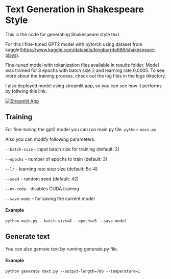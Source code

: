 # Text Generation in Shakespeare Style
This is the code for generating Shakespeare style text. 

For this I fine-tuned GPT2 model with pytorch using dataset from kaggle(https://www.kaggle.com/datasets/kingburrito666/shakespeare-plays).

Fine-tuned model with tokanization files available in results folder. Model was trained for 3 epochs with batch size 2 and learning rate 0.0005.
To see more about the training process, check out the log files in the logs directory.

I also deployed model using streamlit app, so you can see how it performs by follwing this link.

[![Streamlit App](https://static.streamlit.io/badges/streamlit_badge_black_white.svg)]([URL_TO_YOUR_APP](https://shakespeare-text-generation.streamlit.app/))
## Training
For fine-tuning the gpt2 model you can run main.py file.
```python main.py```

Also you can modify following parameters.

```--batch-size``` - input batch size for training (default: 2)

```--epochs``` - number of epochs to train (default: 3)

```--lr``` - learning rate step size (default: 5e-4)

```--seed``` - random seed (default: 42)

```--no-cuda``` - disables CUDA training

```--save-mode``` - for saving the current model

#### Example

```python main.py --batch-size=8 --epochs=5 --save-model```

## Generate text
You can also genrate text by running generate.py file.

#### Example

```python generate text.py --output-length=700 --temperature=1```
